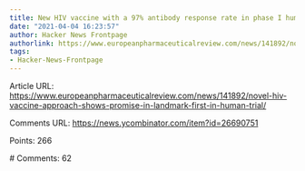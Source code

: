 ```yaml
---
title: New HIV vaccine with a 97% antibody response rate in phase I human trials
date: "2021-04-04 16:23:57"
author: Hacker News Frontpage
authorlink: https://www.europeanpharmaceuticalreview.com/news/141892/novel-hiv-vaccine-approach-shows-promise-in-landmark-first-in-human-trial/
tags:
- Hacker-News-Frontpage
---
```


<p>Article URL: <a href="https://www.europeanpharmaceuticalreview.com/news/141892/novel-hiv-vaccine-approach-shows-promise-in-landmark-first-in-human-trial/">https://www.europeanpharmaceuticalreview.com/news/141892/novel-hiv-vaccine-approach-shows-promise-in-landmark-first-in-human-trial/</a></p>
<p>Comments URL: <a href="https://news.ycombinator.com/item?id=26690751">https://news.ycombinator.com/item?id=26690751</a></p>
<p>Points: 266</p>
<p># Comments: 62</p>
